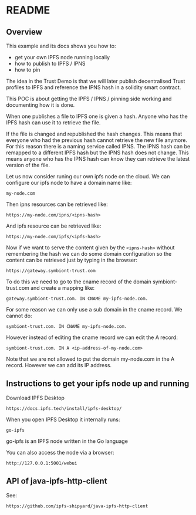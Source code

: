 # README

## Overview

This example and its docs shows you how to:

* get your own IPFS node running locally
* how to publish to IPFS / IPNS
* how to pin

The idea in the Trust Demo is that we will later publish decentralised Trust profiles to IPFS
and reference the IPNS hash in a solidity smart contract.

This POC is about getting the IPFS / IPNS / pinning side working and documenting how it is done.

When one publishes a file to IPFS one is given a hash. Anyone who has the IPFS hash can use it to
retrieve the file.

If the file is changed and republished the hash changes.  This means that everyone who had the
previous hash cannot retrieve the new file anymore.  For this reason there is a naming service 
called IPNS.  The IPNS hash can be remapped to a different IPFS hash but the IPNS hash does not
change. This means anyone who has the IPNS hash can know they can retrieve the latest version of 
the file.

Let us now consider runing our own ipfs node on the cloud. We can configure our ipfs node to have
a domain name like:

```
my-node.com
```

Then ipns resources can be retrieved like:

```
https://my-node.com/ipns/<ipns-hash>
```

And ipfs resource can be retrieved like:

```
https://my-node.com/ipfs/<ipfs-hash>
```

Now if we want to serve the content given by the ``<ipns-hash>`` without remembering the hash we can do
some domain configuration so the content can be retrieved just by typing in the browser:

```
https://gateway.symbiont-trust.com
```

To do this we need to go to the cname record of the domain symbiont-trust.com and create a mapping 
like:

```
gateway.symbiont-trust.com. IN CNAME my-ipfs-node.com.
```

For some reason we can only use a sub domain in the cname record. We cannot do:

```
symbiont-trust.com. IN CNAME my-ipfs-node.com.
```

However instead of editing the cname record we can edit the A record:

```
symbiont-trust.com. IN A <ip-address-of-my-node.com>
```

Note that we are not allowed to put the domain my-node.com in the A record. However we can add its
IP address.


## Instructions to get your ipfs node up and running

Download IPFS Desktop

```
https://docs.ipfs.tech/install/ipfs-desktop/
```

When you open IPFS Desktop it internally runs:

```
go-ipfs 
```
go-ipfs is an IPFS node written in the Go language

You can also access the node via a browser:

```
http://127.0.0.1:5001/webui
```

## API of java-ipfs-http-client

See:  

```
https://github.com/ipfs-shipyard/java-ipfs-http-client
```

